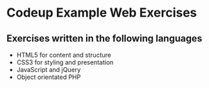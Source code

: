 
# Codeup Example Web Exercises

## Exercises written in the following languages

- HTML5 for content and structure
- CSS3 for styling and presentation
- JavaScript and jQuery
- Object orientated PHP


